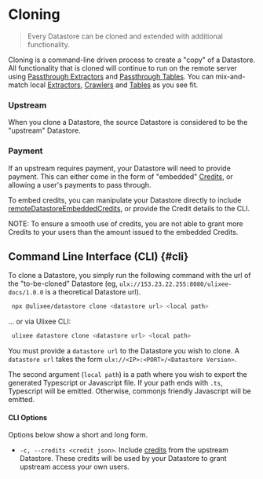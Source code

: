 # Cloning

> Every Datastore can be cloned and extended with additional functionality.

Cloning is a command-line driven process to create a "copy" of a Datastore. All functionality that is cloned will continue to run on the remote server using [Passthrough Extractors](./passthrough-extractor.md) and [Passthrough Tables](./passthrough-table.md). You can mix-and-match local [Extractors](./extractor.md), [Crawlers](./crawler.md) and [Tables](./table.md) as you see fit.

### Upstream

When you clone a Datastore, the source Datastore is considered to be the "upstream" Datastore.

### Payment

If an upstream requires payment, your Datastore will need to provide payment. This can either come in the form of "embedded" [Credits](../advanced/credits.md), or allowing a user's payments to pass through.

To embed credits, you can manipulate your Datastore directly to include [remoteDatastoreEmbeddedCredits](./datastore.md#constructor), or provide the Credit details to the CLI.

NOTE: To ensure a smooth use of credits, you are not able to grant more Credits to your users than the amount issued to the embedded Credits.

## Command Line Interface (CLI) {#cli}

To clone a Datastore, you simply run the following command with the url of the "to-be-cloned" Datastore (eg, `ulx://153.23.22.255:8080/ulixee-docs/1.0.0` is a theoretical Datastore url).

```bash
 npx @ulixee/datastore clone <datastore url> <local path>
```

... or via Ulixee CLI:

```bash
 ulixee datastore clone <datastore url> <local path>
```

You must provide a `datastore url` to the Datastore you wish to clone. A `datastore url` takes the form `ulx://<IP>:<PORT>/<Datastore Version>`.

The second argument (`local path`) is a path where you wish to export the generated Typescript or Javascript file. If your path ends with `.ts`, Typescript will be emitted. Otherwise, commonjs friendly Javascript will be emitted.

#### CLI Options

Options below show a short and long form.

- `-c, --credits <credit json>`. Include [credits](../advanced/credits.md) from the upstream Datastore. These credits will be used by your Datastore to grant upstream access your own users.
